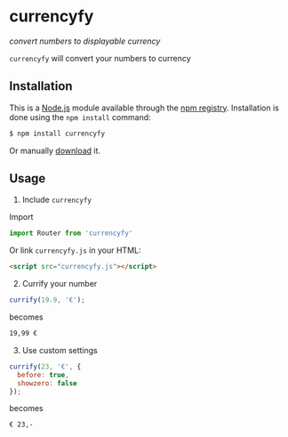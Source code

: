 # currencyfy

_convert numbers to displayable currency_

`currencyfy` will convert your numbers to currency

## Installation

This is a [Node.js](https://nodejs.org) module available through the [npm registry](https://www.npmjs.com/). Installation is done using the `npm install` command:

```bash
$ npm install currencyfy
```

Or manually [download]() it.

## Usage

1. Include `currencyfy`

Import

```javascript
import Router from 'currencyfy'
```

Or link `currencyfy.js` in your HTML:

```html
<script src="currencyfy.js"></script>
```

2. Currify your number

```javascript
currify(19.9, '€');
```

becomes

```bash
19,99 €
```

3. Use custom settings
```javascript
currify(23, '€', {
  before: true,
  showzero: false
});
```

becomes

```bash
€ 23,-
```
